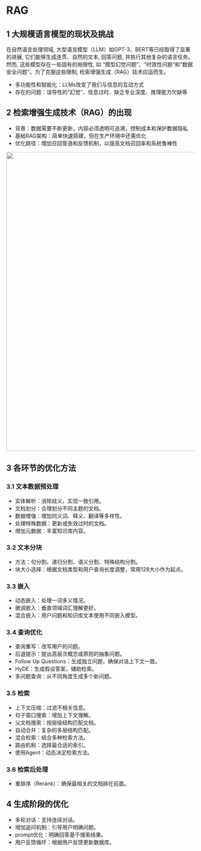 # RAG
## 1 大规模语言模型的现状及挑战
在自然语言处理领域, 大型语言模型（LLM）如GPT-3、BERT等已经取得了显著的进展, 它们能够生成连贯、自然的文本, 回答问题, 并执行其他复杂的语言任务。然而, 这些模型存在一些固有的局限性, 如 “模型幻觉问题”、“时效性问题”和“数据安全问题”。为了克服这些限制, 检索增强生成（RAG）技术应运而生。

- 多功能性和智能化：LLMs改变了我们与信息的互动方式
- 存在的问题：误导性的“幻觉”、信息过时、缺乏专业深度、推理能力欠缺等
## 2 检索增强生成技术（RAG）的出现
- 背景：数据需要不断更新，内容必须透明可追溯，控制成本和保护数据隐私
- 基础RAG架构：简单快速搭建，但在生产环境中还需优化
- 优化路径：增加召回管道和反馈机制，以提高文档召回率和系统鲁棒性


<div align=center>
    <image src="imgs/RAG.png" width=800>
</div>

## 3 各环节的优化方法
### 3.1 文本数据预处理
- 实体解析：消除歧义，实现一致引用。
- 文档划分：合理划分不同主题的文档。
- 数据增强：增加同义词、释义、翻译等多样性。
- 处理特殊数据：更新或失效过时的文档。
- 增加元数据：丰富知识库内容。
### 3.2 文本分块
- 方法：句分割、递归分割、语义分割、特殊结构分割。
- 块大小选择：根据文档类型和用户查询长度调整，常用128大小作为起点。
### 3.3 嵌入
- 动态嵌入：处理一词多义情况。
- 微调嵌入：垂直领域词汇理解更好。
- 混合嵌入：用户问题和知识库文本使用不同嵌入模型。
### 3.4 查询优化
- 查询重写：改写用户的问题。
- 后退提示：提出高层次概念或原则的抽象问题。
- Follow Up Questions：生成独立问题，确保对话上下文一致。
- HyDE：生成假设答案，辅助检索。
- 多问题查询：从不同角度生成多个新问题。
### 3.5 检索
- 上下文压缩：过滤不相关信息。
- 句子窗口搜索：增加上下文理解。
- 父文档搜索：按层级结构匹配文档。
- 自动合并：复杂的多层结构匹配。
- 混合检索：结合多种检索方法。
- 路由机制：选择最合适的索引。
- 使用Agent：动态决定检索方法。
### 3.6 检索后处理
- 重排序（Rerank）：确保最相关的文档排在前面。
## 4 生成阶段的优化
- 多轮对话：支持连续对话。
- 增加追问机制：引导用户明确问题。
- prompt优化：明确回答基于搜索结果。
- 用户反馈循环：根据用户反馈更新数据库。

